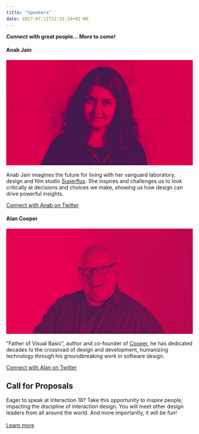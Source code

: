 ```yaml
---
title: "Speakers"
date: 2017-07-11T22:31:14+02:00
---
```

<strong>Connect with great people… More to come!</strong></p>
<div class="boxes boxes-2">
  <div class="box">
    <h4>Anab Jain</h4>
    <img src="/img/speakers/keynote_Anab-Jain.jpg" alt="Anab Jain">
    <p>Anab Jain imagines the future for living with her vanguard laboratory, design and film studio <a href="http://superflux.in/" target="_blank">Superflux</a>. She inspires and challenges us to look critically at decisions and choices we make, showing us how design can drive powerful insights.</p>
    <p><a href="https://www.twitter.com/anabjain" target="_blank">Connect with Anab on Twitter</a></p>
  </div>
  <div class="box">
    <h4>Alan Cooper</h4>
    <img src="/img/speakers/keynote_Alan-Cooper.jpg" alt="Alan Cooper">
    <p>“Father of Visual Basic”, author and co-founder of <a href="https://www.cooper.com/" target="_blank">Cooper</a>, he has dedicated decades to the crossroad of design and development, humanizing technology through his groundbreaking work in software design.</p>
    <p><a href="https://www.twitter.com/MrAlanCooper" target="_blank">Connect with Alan on Twitter</a></p>
  </div>
</div>

<section class="bordered mega-padding container content container-s spacer-t-b">
  <h2>Call for Proposals</h2>
  <p>Eager to speak at Interaction 18? Take this opportunity to inspire people, impacting the discipline of interaction design. You will meet other design leaders from all around the world. And more importantly, it will be fun!<br>
  <br>
  <a href="call-for-proposals.html" class="button">Learn more</a>
  </p>
</section>
